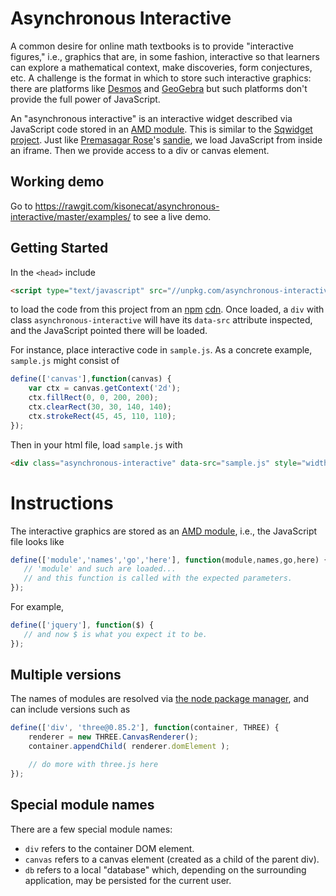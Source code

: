 # Asynchronous Interactive

A common desire for online math textbooks is to provide "interactive
figures," i.e., graphics that are, in some fashion, interactive so
that learners can explore a mathematical context, make discoveries,
form conjectures, etc.  A challenge is the format in which to store
such interactive graphics: there are platforms like
[Desmos](https://www.desmos.com/) and
[GeoGebra](https://www.geogebra.org/) but such platforms don't provide
the full power of JavaScript.

An "asynchronous interactive" is an interactive widget described via
JavaScript code stored in an [AMD
module](https://en.wikipedia.org/wiki/Asynchronous_module_definition).
This is similar to the [Sqwidget
project](https://github.com/premasagar/sqwidget).  Just like
[Premasagar Rose](http://premasagar.com/)'s
[sandie](https://github.com/premasagar/sandie), we load JavaScript
from inside an iframe.  Then we provide access to a div or canvas
element.

## Working demo

Go to https://rawgit.com/kisonecat/asynchronous-interactive/master/examples/ to see a live demo.

## Getting Started

In the `<head>` include

```html
<script type="text/javascript" src="//unpkg.com/asynchronous-interactive"></script>
```

to load the code from this project from an
[npm](https://www.npmjs.com/package/asynchronous-interactive)
[cdn](https://unpkg.com/).  Once loaded, a `div` with class
`asynchronous-interactive` will have its `data-src` attribute
inspected, and the JavaScript pointed there will be loaded.

For instance, place interactive code in `sample.js`.  As a concrete
example, `sample.js` might consist of

```javascript
define(['canvas'],function(canvas) {
    var ctx = canvas.getContext('2d');
    ctx.fillRect(0, 0, 200, 200);
    ctx.clearRect(30, 30, 140, 140);
    ctx.strokeRect(45, 45, 110, 110);
});
```

Then in your html file, load `sample.js` with

```html
<div class="asynchronous-interactive" data-src="sample.js" style="width: 200pt; height: 200pt;"></div>
```

# Instructions

The interactive graphics are stored as an [AMD
module](https://en.wikipedia.org/wiki/Asynchronous_module_definition), i.e., the JavaScript file looks like

```javascript
define(['module','names','go','here'], function(module,names,go,here) {
   // 'module' and such are loaded...
   // and this function is called with the expected parameters.
});
```

For example,
```javascript
define(['jquery'], function($) {
   // and now $ is what you expect it to be.
});
```

## Multiple versions

The names of modules are resolved via [the node package
manager](https://www.npmjs.com/), and can include versions such as

```javascript
define(['div', 'three@0.85.2'], function(container, THREE) {
    renderer = new THREE.CanvasRenderer(); 
    container.appendChild( renderer.domElement );

    // do more with three.js here
});
```

## Special module names

There are a few special module names:

* `div` refers to the container DOM element.
* `canvas` refers to a canvas element (created as a child of the parent div).
* `db` refers to a local "database" which, depending on the surrounding application, may be persisted for the current user.
